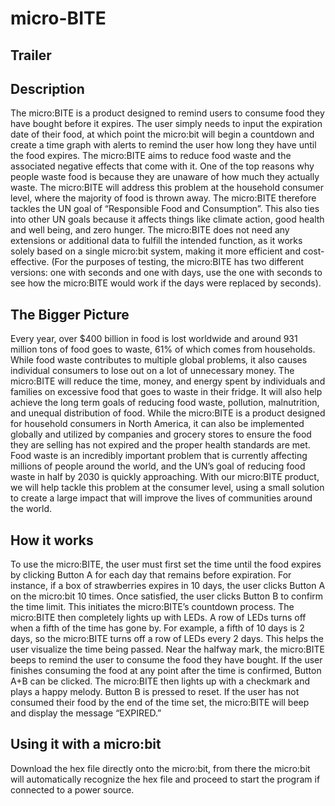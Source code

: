# micro-BITE

## Trailer

## Description 
The micro:BITE is a product designed to remind users to consume food they have bought before it expires. The user simply needs to input the expiration date of their food, at which point the micro:bit will begin a countdown and create a time graph with alerts to remind the user how long they have until the food expires. The micro:BITE aims to reduce food waste and the associated negative effects that come with it. One of the top reasons why people waste food is because they are unaware of how much they actually waste. The micro:BITE will address this problem at the household consumer level, where the majority of food is thrown away. The micro:BITE therefore tackles the UN goal of “Responsible Food and Consumption”. This also ties into other UN goals because it affects things like climate action, good health and well being, and zero hunger. The micro:BITE does not need any extensions or additional data to fulfill the intended function, as it works solely based on a single micro:bit system, making it more efficient and cost-effective. (For the purposes of testing, the micro:BITE has two different versions: one with seconds and one with days, use the one with seconds to see how the micro:BITE would work if the days were replaced by seconds).

## The Bigger Picture
Every year, over $400 billion in food is lost worldwide and around 931 million tons of food goes to waste, 61% of which comes from households. While food waste contributes to multiple global problems, it also causes individual consumers to lose out on a lot of unnecessary money. The micro:BITE will reduce the time, money, and energy spent by individuals and families on excessive food that goes to waste in their fridge. It will also help achieve the long term goals of reducing food waste, pollution, malnutrition, and unequal distribution of food. While the micro:BITE is a product designed for household consumers in North America, it can also be implemented globally and utilized by companies and grocery stores to ensure the food they are selling has not expired and the proper health standards are met. Food waste is an incredibly important problem that is currently affecting millions of people around the world, and the UN’s goal of reducing food waste in half by 2030 is quickly approaching. With our micro:BITE product, we will help tackle this problem at the consumer level, using a small solution to create a large impact that will improve the lives of communities around the world.

## How it works
To use the micro:BITE, the user must first set the time until the food expires by clicking Button A for each day that remains before expiration. For instance, if a box of strawberries expires in 10 days, the user clicks Button A on the micro:bit 10 times. Once satisfied, the user clicks Button B to confirm the time limit. This initiates the micro:BITE’s countdown process. The micro:BITE then completely lights up with LEDs. A row of LEDs turns off when a fifth of the time has gone by. For example, a fifth of 10 days is 2 days, so the micro:BITE turns off a row of LEDs every 2 days. This helps the user visualize the time being passed. Near the halfway mark, the micro:BITE beeps to remind the user to consume the food they have bought. If the user finishes consuming the food at any point after the time is confirmed, Button A+B can be clicked. The micro:BITE then lights up with a checkmark and plays a happy melody. Button B is pressed to reset. If the user has not consumed their food by the end of the time set, the micro:BITE will beep and display the message “EXPIRED.”

## Using it with a micro:bit
Download the hex file directly onto the micro:bit, from there the micro:bit will automatically recognize the hex file and proceed to start the program if connected to a power source.
